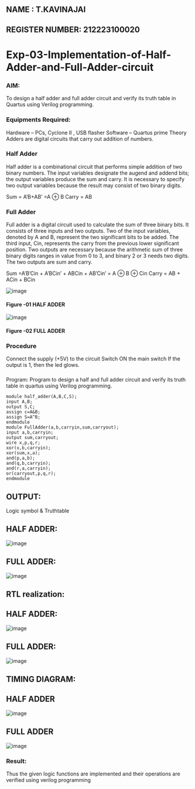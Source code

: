 ## NAME : T.KAVINAJAI
## REGISTER NUMBER: 212223100020

# Exp-03-Implementation-of-Half-Adder-and-Full-Adder-circuit

### AIM:
To design a half adder and full adder circuit and verify its truth table in Quartus using Verilog programming.

### Equipments Required:
Hardware – PCs, Cyclone II , USB flasher
Software – Quartus prime
Theory
Adders are digital circuits that carry out addition of numbers.

### Half Adder
Half adder is a combinational circuit that performs simple addition of two binary numbers. The input variables designate the augend and addend bits; the output variables produce the sum and carry. It is necessary to specify two output variables because the result may consist of two binary digits.

Sum = A’B+AB’ =A ⊕ B Carry = AB

### Full Adder
Full adder is a digital circuit used to calculate the sum of three binary bits. It consists of three inputs and two outputs. Two of the input variables, denoted by A and B, represent the two significant bits to be added. The third input, Cin, represents the carry from the previous lower significant position. Two outputs are necessary because the arithmetic sum of three binary digits ranges in value from 0 to 3, and binary 2 or 3 needs two digits. The two outputs are sum and carry.

Sum =A’B’Cin + A’BCin’ + ABCin + AB’Cin’ = A ⊕ B ⊕ Cin Carry = AB + ACin + BCin

 ![image](https://user-images.githubusercontent.com/36288975/163552156-a13e5a56-c638-4110-97d9-8896907c8d25.png)

#### Figure -01 HALF ADDER 


![image](https://user-images.githubusercontent.com/36288975/163552057-b3547877-6d07-45b4-b7e0-bcfebfad9e1d.png)

#### Figure -02 FULL ADDER 

### Procedure

Connect the supply (+5V) to the circuit
Switch ON the main switch
If the output is 1, then the led glows.
### 
Program:
Program to design a half and full adder circuit and verify its truth table in quartus using Verilog programming.
```
module half_adder(A,B,C,S);
input A,B;
output S,C;
assign c=A&B;
assign S=A^B;
endmodule
module FullAdder(a,b,carryin,sum,carryout);
input a,b,carryin;
output sum,carryout;
wire x,p,q,r;
xor(x,b,carryin);
xor(sum,x,a);
and(p,a,b);
and(q,b,carryin);
and(r,a,carryin);
or(carryout,p,q,r);
endmodule
```
## OUTPUT:
Logic symbol & Truthtable
## HALF ADDER:
![image](https://github.com/Kavin1311/Exp-02-Implementation-of-Half-Adder-and-Full-Adder-circuit/assets/145695724/457dc511-a245-45fc-ae02-b23b6da6feb1)
## FULL ADDER:
![image](https://github.com/Kavin1311/Exp-02-Implementation-of-Half-Adder-and-Full-Adder-circuit/assets/145695724/af0aa161-4e4e-4b32-ad10-b74d351ad4b5)

## RTL realization:
## HALF ADDER:
![image](https://github.com/Kavin1311/Exp-02-Implementation-of-Half-Adder-and-Full-Adder-circuit/assets/145695724/5f4787f5-ebe5-4723-8d90-a3ee68273e91)
## FULL ADDER:
![image](https://github.com/Kavin1311/Exp-02-Implementation-of-Half-Adder-and-Full-Adder-circuit/assets/145695724/1d8c265a-d046-416f-8b2d-b26e3475b193)
## TIMING DIAGRAM:

## HALF ADDER
![image](https://github.com/Kavin1311/Exp-02-Implementation-of-Half-Adder-and-Full-Adder-circuit/assets/145695724/6f58239b-1d09-43ea-b63a-43c250de8669)

## FULL ADDER
![image](https://github.com/Kavin1311/Exp-02-Implementation-of-Half-Adder-and-Full-Adder-circuit/assets/145695724/73bbccbd-d8e0-4704-b158-90fece884c91)


### Result:
Thus the given logic functions are implemented and their operations are verified using verilog programming
